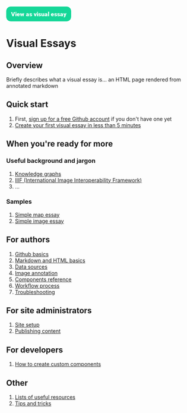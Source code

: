 <a href="https://visual-essays.app"><img src="/ve-button.png"></a>

# Visual Essays

## Overview

Briefly describes what a visual essay is... an HTML page rendered from annotated markdown

## Quick start

1. First, [sign up for a free Github account](https://github.com/join) if you don't have one yet 
1. [Create your first visual essay in less than 5 minutes](quick-start.md)

## When you're ready for more

### Useful background and jargon

1. [Knowledge graphs](knowledge-graphs.md)
1. [IIIF (International Image Interoperability Framework)](iiif.md)
1. ...

### Samples

1. [Simple map essay](samples/simple-map.md)
1. [Simple image essay](samples/simple-image.md)

## For authors

1. [Github basics](github.md)
1. [Markdown and HTML basics](markup)
1. [Data sources](data-sources.md)
1. [Image annotation](annotation.md)
1. [Components reference](visualization-components)
1. [Workflow process](author-workflow)
1. [Troubleshooting](troubleshooting.md)

## For site administrators

1. [Site setup](site-setup)
1. [Publishing content](publishing-content)

## For developers

1. [How to create custom components](custom-components-howto)

## Other

1. [Lists of useful resources](resources)
1. [Tips and tricks](tips)
